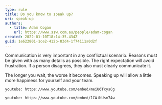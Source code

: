 ```yaml
---
type: rule
title: Do you know to speak up?
uri: speak-up
authors:
  - title: Adam Cogan
    url: https://www.ssw.com.au/people/adam-cogan
created: 2022-01-10T18:14:35.434Z
guid: 1e622801-1ce2-412b-83d4-1f74111a0d2f
---
```

Communication is very important in any conflictual scenario. Reasons must be given with as many details as possible. The right expectation will avoid frustration. If a person disagrees, they also must clearly communicate it. 

<!--endintro-->

The longer you wait, the worse it becomes. Speaking up will allow a little more happiness for yourself and your team.

`youtube: https://www.youtube.com/embed/meiU6TxysCg`

`youtube: https://www.youtube.com/embed/1CAibUsm74w`
            



